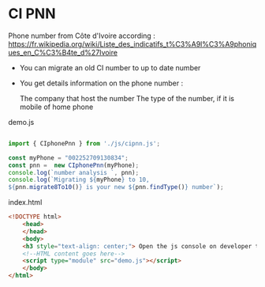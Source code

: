# CI PNN 

Phone number from Côte d'Ivoire according  : https://fr.wikipedia.org/wiki/Liste_des_indicatifs_t%C3%A9l%C3%A9phoniques_en_C%C3%B4te_d%27Ivoire
- You can migrate an old CI number to up to date number
- You get details information on the phone number :

    The company that host the number
    The type of the number, if it is mobile of home phone


demo.js 
```javascript

import { CIphonePnn } from './js/cipnn.js';

const myPhone = "002252709130834";
const pnn =  new CIphonePnn(myPhone);
console.log(`number analysis `, pnn);
console.log(`Migrating ${myPhone} to 10, 
${pnn.migrate8To10()} is your new ${pnn.findType()} number`);

```

index.html 
```html
<!DOCTYPE html>
    <head>
    </head>
    <body>
    <h3 style="text-align: center;"> Open the js console on developer tool</h3>
    <!--HTML content goes here-->
    <script type="module" src="demo.js"></script>
    </body>
</html>

```

